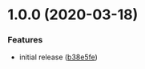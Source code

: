 # 1.0.0 (2020-03-18)


### Features

* initial release ([b38e5fe](https://github.com/brad-jones/actions/commit/b38e5fef1e56f4efde5851c5960ff37ff1af910a))
